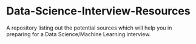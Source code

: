 # Data-Science-Interview-Resources
A repository listing out the potential sources which will help you in preparing for a Data Science/Machine Learning interview.
